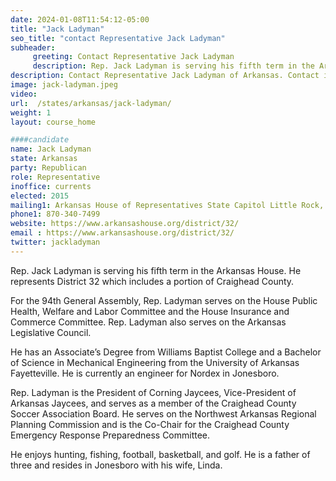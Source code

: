 ```yaml
---
date: 2024-01-08T11:54:12-05:00
title: "Jack Ladyman"
seo_title: "contact Representative Jack Ladyman"
subheader:
     greeting: Contact Representative Jack Ladyman
     description: Rep. Jack Ladyman is serving his fifth term in the Arkansas House. He represents District 32 which includes a portion of Craighead County. For the 94th General Assembly, Rep. Ladyman serves on the House Public Health, Welfare and Labor Committee and the House Insurance and Commerce Committee.
description: Contact Representative Jack Ladyman of Arkansas. Contact information for Jack Ladyman includes email address, phone number, and mailing address.
image: jack-ladyman.jpeg
video:
url:  /states/arkansas/jack-ladyman/
weight: 1
layout: course_home

####candidate
name: Jack Ladyman
state: Arkansas
party: Republican
role: Representative
inoffice: currents
elected: 2015
mailing1: Arkansas House of Representatives State Capitol Little Rock, AR 72201
phone1: 870-340-7499
website: https://www.arkansashouse.org/district/32/
email : https://www.arkansashouse.org/district/32/
twitter: jackladyman
---
```


Rep. Jack Ladyman is serving his fifth term in the Arkansas House. He represents District 32 which includes a portion of Craighead County.

For the 94th General Assembly, Rep. Ladyman serves on the House Public Health, Welfare and Labor Committee and the House Insurance and Commerce Committee. Rep. Ladyman also serves on the Arkansas Legislative Council.

He has an Associate’s Degree from Williams Baptist College and a Bachelor of Science in Mechanical Engineering from the University of Arkansas Fayetteville. He is currently an engineer for Nordex in Jonesboro.

Rep. Ladyman is the President of Corning Jaycees, Vice-President of Arkansas Jaycees, and serves as a member of the Craighead County Soccer Association Board. He serves on the Northwest Arkansas Regional Planning Commission and is the Co-Chair for the Craighead County Emergency Response Preparedness Committee.

He enjoys hunting, fishing, football, basketball, and golf. He is a father of three and resides in Jonesboro with his wife, Linda.
